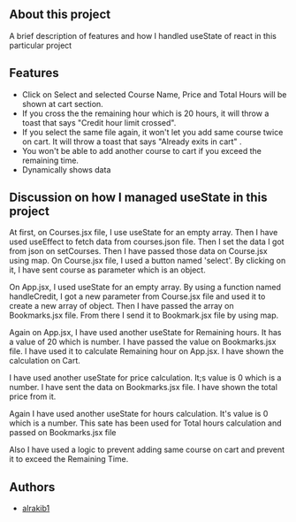## About this project

A brief description of features and how I handled useState of react in this particular project

## Features

- Click on Select and selected Course Name, Price and Total Hours will be shown at cart section.
- If you cross the the remaining hour which is 20 hours, it will throw a toast that says "Credit hour limit crossed".
- If you select the same file again, it won't let you add same course twice on cart. It will throw a toast that says "Already exits in cart" .
- You won't be able to add another course to cart if you exceed the remaining time.
- Dynamically shows data

## Discussion on how I managed useState in this project

At first, on Courses.jsx file, I use useState for an empty array. Then I have used useEffect to fetch data from courses.json file. Then I set the data I got from json on setCourses. Then I have passed those data on Course.jsx using map. On Course.jsx file, I used a button named 'select'. By clicking on it, I have sent course as parameter which is an object.

On App.jsx, I used useState for an empty array. By using a function named handleCredit, I got a new parameter from Course.jsx file and used it to create a new array of object. Then I have passed the array on Bookmarks.jsx file. From there I send it to Bookmark.jsx file by using map.

Again on App.jsx, I have used another useState for Remaining hours. It has a value of 20 which is number. I have passed the value on Bookmarks.jsx file. I have used it to calculate Remaining hour on App.jsx. I have shown the calculation on Cart.

I have used another useState for price calculation. It;s value is 0 which is a number. I have sent the data on Bookmarks.jsx file. I have shown the total price from it.

Again I have used another useState for hours calculation. It's value is 0 which is a number. This sate has been used for Total hours calculation and passed on Bookmarks.jsx file

Also I have used a logic to prevent adding same course on cart and prevent it to exceed the Remaining Time.

## Authors

- [alrakib1](https://github.com/alrakib1)
